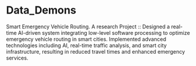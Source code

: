 # Data_Demons
Smart Emergency Vehicle Routing.
 A research Project :: Designed a real-time AI-driven system integrating low-level software processing to optimize emergency vehicle routing in smart cities.
Implemented advanced technologies including AI, real-time traffic analysis, and smart city infrastructure, resulting in
reduced travel times and enhanced emergency services.
